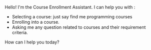 Hello! I'm the Course Enrollment Assistant. I can help you with :
- Selecting a course: just say find me programming courses
- Enrolling into a course. 
- Asking me any question related to courses and their requirement criteria.

How can I help you today? 